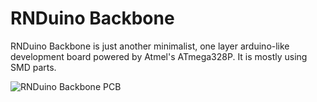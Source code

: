 RNDuino Backbone
================

RNDuino Backbone is just another minimalist, one layer arduino-like development board powered by Atmel's ATmega328P. It is mostly using SMD parts.

![RNDuino Backbone PCB](rnduino-backbone-v01-brd.jpg)
